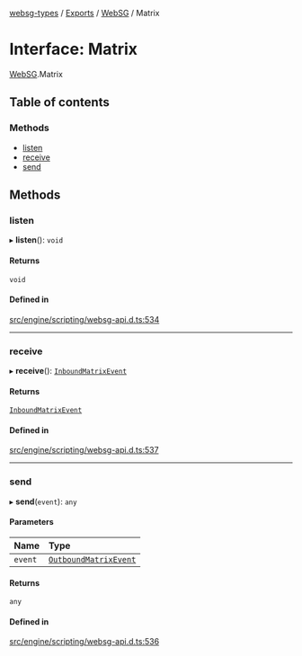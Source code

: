 [websg-types](../README.md) / [Exports](../modules.md) / [WebSG](../modules/WebSG.md) / Matrix

# Interface: Matrix

[WebSG](../modules/WebSG.md).Matrix

## Table of contents

### Methods

- [listen](WebSG.Matrix.md#listen)
- [receive](WebSG.Matrix.md#receive)
- [send](WebSG.Matrix.md#send)

## Methods

### listen

▸ **listen**(): `void`

#### Returns

`void`

#### Defined in

[src/engine/scripting/websg-api.d.ts:534](https://github.com/matrix-org/thirdroom/blob/53b6168d/src/engine/scripting/websg-api.d.ts#L534)

___

### receive

▸ **receive**(): [`InboundMatrixEvent`](WebSG.InboundMatrixEvent.md)

#### Returns

[`InboundMatrixEvent`](WebSG.InboundMatrixEvent.md)

#### Defined in

[src/engine/scripting/websg-api.d.ts:537](https://github.com/matrix-org/thirdroom/blob/53b6168d/src/engine/scripting/websg-api.d.ts#L537)

___

### send

▸ **send**(`event`): `any`

#### Parameters

| Name | Type |
| :------ | :------ |
| `event` | [`OutboundMatrixEvent`](WebSG.OutboundMatrixEvent.md) |

#### Returns

`any`

#### Defined in

[src/engine/scripting/websg-api.d.ts:536](https://github.com/matrix-org/thirdroom/blob/53b6168d/src/engine/scripting/websg-api.d.ts#L536)
